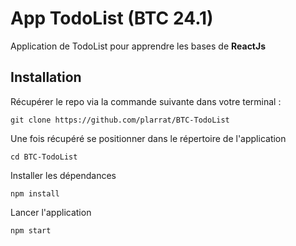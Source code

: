 # App TodoList (BTC 24.1)

Application de TodoList pour apprendre les bases de **ReactJs**

## Installation

Récupérer le repo via la commande suivante dans votre terminal :

`git clone https://github.com/plarrat/BTC-TodoList`

Une fois récupéré se positionner dans le répertoire de l'application

`cd BTC-TodoList`

Installer les dépendances

`npm install`

Lancer l'application

`npm start`
